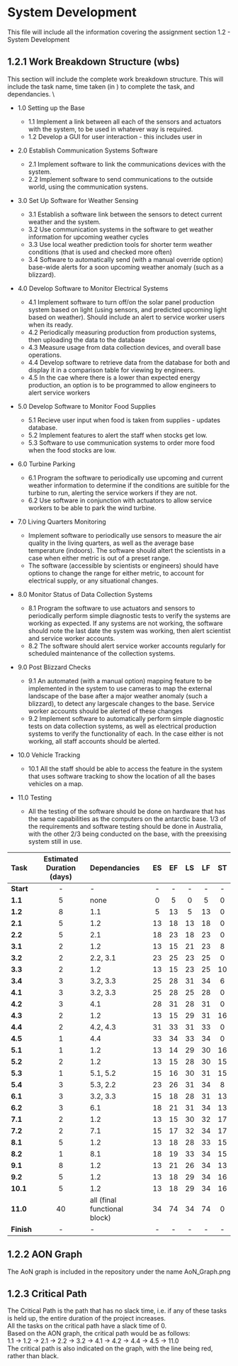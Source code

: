 # System Development 
This file will include all the information covering the assignment section 1.2 - System Development 

## 1.2.1 Work Breakdown Structure (wbs)
This section will include the complete work breakdown structure. This will include the task name, time taken (in ) to complete the task, and dependancies. \

* 1.0 Setting up the Base
    * 1.1 Implement a link between all each of the sensors and actuators with the system, to be used in whatever way is required.
    * 1.2 Develop a GUI for user interaction - this includes user in 

* 2.0 Establish Communication Systems Software
    * 2.1 Implement software to link the communications devices with the system.
    * 2.2 Implement software to send communications to the outside world, using the communication systens.

* 3.0 Set Up Software for Weather Sensing
    * 3.1 Establish a software link between the sensors to detect current weather and the system.
    * 3.2 Use communication systems in the software to get weather
 information for upcoming weather cycles
    * 3.3 Use local weather prediction tools for shorter term weather conditions (that is used and checked more often)
    * 3.4 Software to automatically send (with a manual override option) base-wide alerts for a soon upcoming weather anomaly (such as a blizzard).

* 4.0 Develop Software to Monitor Electrical Systems
    * 4.1 Implement software to turn off/on the solar panel production system based on light (using sensors, and predicted upcoming light based on weather). Should include an alert to service worker users when its ready.
    * 4.2 Periodically measuring production from production systems, then uploading the data to the database
    * 4.3 Measure usage from data collection devices, and overall base operations.
    * 4.4 Develop software to retrieve data from the database for both and display it in a comparison table for viewing by engineers.
    * 4.5 In the cae where there is a lower than expected energy production, an option is to be programmed to allow engineers to alert service workers

* 5.0 Develop Software to Monitor Food Supplies
    * 5.1 Recieve user input when food is taken from supplies - updates database.
    * 5.2 Implement features to alert the staff when stocks get low.
    * 5.3 Software to use communication systems to order more food when the food stocks are low.

* 6.0 Turbine Parking
    * 6.1 Program the software to periodically use upcoming and current weather information to determine if the conditions are suitible for the turbine to run, alerting the service workers if they are not.
    * 6.2 Use software in conjunction with actuators to allow service workers to be able to park the wind turbine.

* 7.0 Living Quarters Monitoring
    * Implement software to periodically use sensors to measure the air quality in the living quarters, as well as the average base temperature (indoors). The software should altert the scientists in a case when either metric is out of a preset range.
    * The software (accessible by scientists or engineers) should have options to change the range for either metric, to account for electrical supply, or any situational changes.

* 8.0 Monitor Status of Data Collection Systems
    * 8.1 Program the software to use actuators and sensors to periodically perform simple diagnostic tests to verify the systems are working as expected. If any systems are not working, the software should note the last date the system was working, then alert scientist and service worker accounts.
    * 8.2 The software should alert service worker accounts regularly for scheduled maintenance of the collection systems.

* 9.0 Post Blizzard Checks
    * 9.1 An automated (with a manual option) mapping feature to be implemented in the system to use cameras to map the external landscape of the base after a major weather anomaly (such a blizzard), to detect any largescale changes to the base. Service worker accounts should be alerted of these changes
    * 9.2 Implement software to automatically perform simple diagnostic tests on data collection systems, as well as electrical production systems to verify the functionality of each. In the case either is not working, all staff accounts should be alerted.

* 10.0 Vehicle Tracking 
    * 10.1 All the staff should be able to access the feature in the system that uses software tracking to show the location of all the bases vehicles on a map.

* 11.0 Testing
    * All the testing of the software should be done on hardware that has the same capabilities as the computers on the antarctic base. 1/3 of the requirements and software testing should be done in Australia, with the other 2/3 being conducted on the base, with the preexising system still in use.

Task | Estimated Duration (days) | Dependancies | ES | EF | LS | LF | ST |
:----|:-------------------------:|:-------------|:--:|:--:|:--:|:--:|:--:|
**Start** |- | - | - | - | - | - | - |
**1.1** |5|none |0|5|0|5|0|
**1.2** |8|1.1 |5|13|5|13|0|
**2.1** |5|1.2 |13|18|13|18|0|
**2.2** |5|2.1 |18|23|18|23|0|
**3.1** |2|1.2 |13|15|21|23|8|
**3.2** |2|2.2, 3.1 |23|25|23|25|0|
**3.3** |2|1.2 |13|15|23|25|10|
**3.4** |3|3.2, 3.3 |25|28|31|34|6|
**4.1** |3|3.2, 3.3 |25|28|25|28|0|
**4.2** |3|4.1 |28|31|28|31|0|
**4.3** |2|1.2 |13|15|29|31|16|
**4.4** |2|4.2, 4.3 |31|33|31|33|0|
**4.5** |1|4.4 |33|34|33|34|0|
**5.1** |1|1.2 |13|14|29|30|16|
**5.2** |2|1.2 |13|15|28|30|15|
**5.3** |1|5.1, 5.2 |15|16|30|31|15|
**5.4** |3|5.3, 2.2 |23|26|31|34|8|
**6.1** |3|3.2, 3.3 |15|18|28|31|13|
**6.2** |3|6.1 |18|21|31|34|13|
**7.1** |2|1.2 |13|15|30|32|17|
**7.2** |2|7.1 |15|17|32|34|17|
**8.1** |5|1.2 |13|18|28|33|15|
**8.2** |1|8.1 |18|19|33|34|15|
**9.1** |8|1.2 |13|21|26|34|13|
**9.2** |5|1.2 |13|18|29|34|16|
**10.1** |5|1.2 |13|18|29|34|16|
**11.0** |40|all (final functional block)|34|74|34|74|0|
**Finish** |- | - | - | - | - | - | - |

## 1.2.2 AON Graph
The AoN graph is included in the repository under the name AoN_Graph.png
## 1.2.3 Critical Path
The Critical Path is the path that has no slack time, i.e. if any of these tasks is held up, the entire duration of the project increases.\
All the tasks on the critical path have a slack time of 0. \
Based on the AON graph, the critical path would be as follows:\
1.1 -> 1.2 -> 2.1 -> 2.2 -> 3.2 -> 4.1 -> 4.2 -> 4.4 -> 4.5 -> 11.0 \
The critical path is also indicated on the graph, with the line being red, rather than black.

